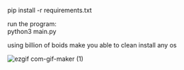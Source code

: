pip install -r requirements.txt

run the program:\
python3 main.py

using billion of boids make you able to clean install any os

![ezgif com-gif-maker (1)](https://user-images.githubusercontent.com/47261384/136206217-a3ad8e9b-532b-473a-9d0e-24f2f3791ede.png)
